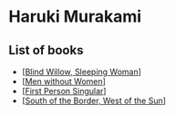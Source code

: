 # Haruki Murakami

## List of books
* [[Blind Willow, Sleeping Woman]]
* [[Men without Women]]
* [[First Person Singular]]
* [[South of the Border, West of the Sun]]


[//begin]: # "Autogenerated link references for markdown compatibility"
[Blind Willow, Sleeping Woman]: <../books/Blind Willow%2C Sleeping Woman.md> "Blind Willow, Sleeping Woman"
[Men without Women]: <../books/Men without Women.md> "Men without Women"
[First Person Singular]: <../books/First Person Singular.md> "First Person Singular"
[South of the Border, West of the Sun]: <../books/South of the Border%2C West of the Sun.md> "South of the Border, West of the Sun"
[//end]: # "Autogenerated link references"